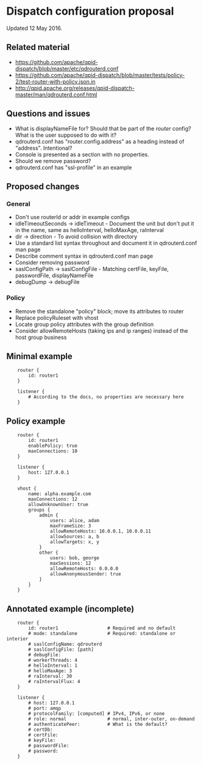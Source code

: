 # Dispatch configuration proposal

Updated 12 May 2016.

## Related material

 - <https://github.com/apache/qpid-dispatch/blob/master/etc/qdrouterd.conf>
 - <https://github.com/apache/qpid-dispatch/blob/master/tests/policy-2/test-router-with-policy.json.in>
 - <http://qpid.apache.org/releases/qpid-dispatch-master/man/qdrouterd.conf.html>

## Questions and issues

 - What is displayNameFile for?  Should that be part of the *router*
   config?  What is the user supposed to do with it?
 - qdrouterd.conf has "router.config.address" as a heading instead of
   "address".  Intentional?
 - Console is presented as a section with no properties.
 - Should we remove password?
 - qdrouterd.conf has "ssl-profile" in an example

## Proposed changes

### General

 - Don't use routerId or addr in example configs
 - idleTimeoutSeconds -> idleTimeout - Document the unit but don't put
   it in the name, same as helloInterval, helloMaxAge, raInterval
 - dir -> direction - To avoid collision with directory
 - Use a standard list syntax throughout and document it in
   qdrouterd.conf man page
 - Describe comment syntax in qdrouterd.conf man page
 - Consider removing password
 - saslConfigPath -> saslConfigFile - Matching certFile, keyFile,
   passwordFile, displayNameFile
 - debugDump -> debugFile

### Policy

 - Remove the standalone "policy" block; move its attributes to router
 - Replace policyRuleset with vhost
 - Locate group policy attributes with the group definition
 - Consider allowRemoteHosts (taking ips and ip ranges) instead of the
   host group business

## Minimal example

        router {
            id: router1
        }

        listener {
            # According to the docs, no properties are necessary here
        }

## Policy example

        router {
            id: router1
            enablePolicy: true
            maxConnections: 10
        }

        listener {
            host: 127.0.0.1
        }

        vhost {
            name: alpha.example.com
            maxConnections: 12
            allowUnknownUser: true
            groups {
                admin {
                    users: alice, adam
                    maxFrameSize: 3
                    allowRemoteHosts: 10.0.0.1, 10.0.0.11
                    allowSources: a, b
                    allowTargets: x, y
                }
                other {
                    users: bob, george
                    maxSessions: 12
                    allowRemoteHosts: 0.0.0.0
                    allowAnonymousSender: true
                }
            }
        }

## Annotated example (incomplete)

        router {
            id: router1                  # Required and no default
            # mode: standalone           # Required: standalone or interior
            # saslConfigName: qdrouterd
            # saslConfigFile: [path]
            # debugFile:
            # workerThreads: 4
            # helloInterval: 1
            # helloMaxAge: 3
            # raInterval: 30
            # raIntervalFlux: 4
        }

        listener {
            # host: 127.0.0.1
            # port: amqp
            # protocolFamily: [computed] # IPv4, IPv6, or none
            # role: normal               # normal, inter-outer, on-demand
            # authenticatePeer:          # What is the default?
            # certDb:
            # certFile:
            # keyFile:
            # passwordFile:
            # password:
        }

